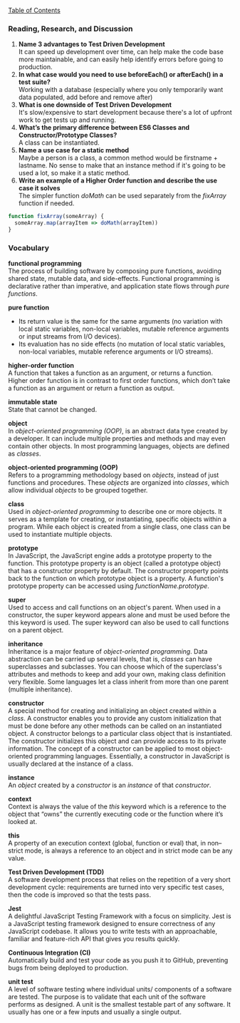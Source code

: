 [Table of Contents](https://github.com/logantscott/june2020_reading)

### Reading, Research, and Discussion
1. **Name 3 advantages to Test Driven Development**  
It can speed up development over time, can help make the code base more maintainable, and can easily help identify errors before going to production.
1. **In what case would you need to use beforeEach() or afterEach() in a test suite?**  
Working with a database (especially where you only temporarily want data populated, add before and remove after)
1. **What is one downside of Test Driven Development**  
It's slow/expensive to start development because there's a lot of upfront work to get tests up and running.
1. **What’s the primary difference between ES6 Classes and Constructor/Prototype Classes?**  
A class can be instantiated. 
1. **Name a use case for a static method**  
Maybe a person is a class, a common method would be firstname + lastname. No sense to make that an instance method if it's going to be used a lot, so make it a static method.
1. **Write an example of a Higher Order function and describe the use case it solves**  
The simpler function *doMath* can be used separately from the *fixArray* function if needed.
```javascript
function fixArray(someArray) {
  someArray.map(arrayItem => doMath(arrayItem))
}
```

### Vocabulary
**functional programming**  
The process of building software by composing pure functions, avoiding shared state, mutable data, and side-effects. Functional programming is declarative rather than imperative, and application state flows through *pure functions*.

**pure function**  
- Its return value is the same for the same arguments (no variation with local static variables, non-local variables, mutable reference arguments or input streams from I/O devices). 
- Its evaluation has no side effects (no mutation of local static variables, non-local variables, mutable reference arguments or I/O streams).

**higher-order function**  
A function that takes a function as an argument, or returns a function. Higher order function is in contrast to first order functions, which don’t take a function as an argument or return a function as output.

**immutable state**  
State that cannot be changed.

**object**  
In *object-oriented programming (OOP)*, is an abstract data type created by a developer. It can include multiple properties and methods and may even contain other objects. In most programming languages, objects are defined as *classes*.

**object-oriented programming (OOP)**  
Refers to a programming methodology based on *objects*, instead of just functions and procedures. These *objects* are organized into *classes*, which allow individual *objects* to be grouped together.

**class**  
Used in *object-oriented programming* to describe one or more objects. It serves as a template for creating, or instantiating, specific objects within a program. While each object is created from a single class, one class can be used to instantiate multiple objects.

**prototype**  
In JavaScript, the JavaScript engine adds a prototype property to the function. This prototype property is an object (called a prototype object) that has a constructor property by default. The constructor property points back to the function on which prototype object is a property. A function's prototype property can be accessed using *functionName.prototype*.

**super**  
Used to access and call functions on an object's parent. When used in a constructor, the super keyword appears alone and must be used before the this keyword is used. The super keyword can also be used to call functions on a parent object.

**inheritance**  
Inheritance is a major feature of *object-oriented programming*.  Data abstraction can be carried up several levels, that is, *classes* can have superclasses and subclasses. You can choose which of the superclass's attributes and methods to keep and add your own, making class definition very flexible. Some languages let a class inherit from more than one parent (multiple inheritance).

**constructor**  
A special method for creating and initializing an object created within a *class*. A constructor enables you to provide any custom initialization that must be done before any other methods can be called on an instantiated object. A constructor belongs to a particular class object that is instantiated. The constructor initializes this object and can provide access to its private information. The concept of a constructor can be applied to most object-oriented programming languages. Essentially, a constructor in JavaScript is usually declared at the instance of a class.

**instance**  
An *object* created by a *constructor* is an *instance* of that *constructor*.

**context**  
Context is always the value of the *this* keyword which is a reference to the object that “owns” the currently executing code or the function where it’s looked at.

**this**  
A property of an execution context (global, function or eval) that, in non–strict mode, is always a reference to an object and in strict mode can be any value.

**Test Driven Development (TDD)**  
A software development process that relies on the repetition of a very short development cycle: requirements are turned into very specific test cases, then the code is improved so that the tests pass.

**Jest**  
A delightful JavaScript Testing Framework with a focus on simplicity. Jest is a JavaScript testing framework designed to ensure correctness of any JavaScript codebase. It allows you to write tests with an approachable, familiar and feature-rich API that gives you results quickly.

**Continuous Integration (CI)**  
Automatically build and test your code as you push it to GitHub, preventing bugs from being deployed to production.

**unit test**  
A level of software testing where individual units/ components of a software are tested. The purpose is to validate that each unit of the software performs as designed. A unit is the smallest testable part of any software. It usually has one or a few inputs and usually a single output.